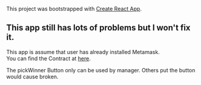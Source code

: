 This project was bootstrapped with [Create React App](https://github.com/facebookincubator/create-react-app).

## This app still has lots of problems but I won't fix it.

This app is assume that user has already installed Metamask.<br>
You can find the Contract at [here](https://rinkeby.etherscan.io/address/0x8D7784aB69CCEEa966800aBb15B9F2B8Bb995878).

The pickWinner Button only can be used by manager. Others put the button would cause broken.
